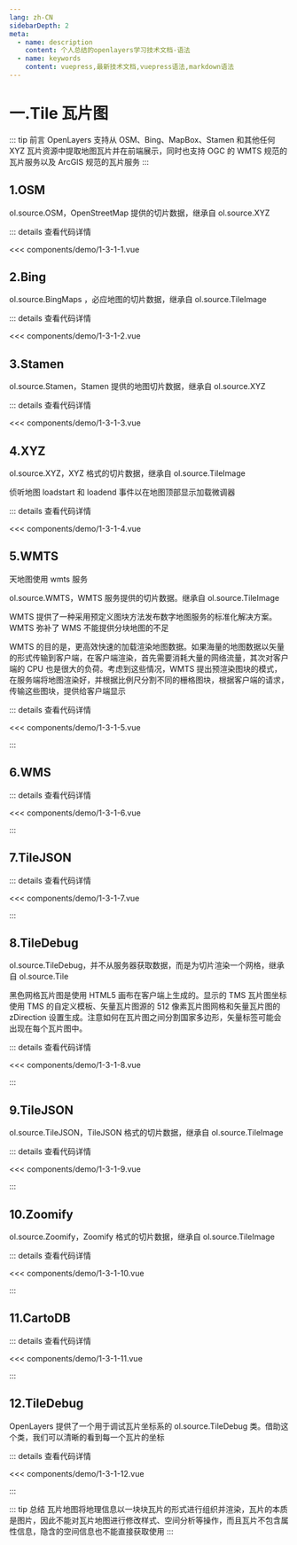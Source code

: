 ```yaml
---
lang: zh-CN
sidebarDepth: 2
meta:
  - name: description
    content: 个人总结的openlayers学习技术文档-语法
  - name: keywords
    content: vuepress,最新技术文档,vuepress语法,markdown语法
---
```


# 一.Tile 瓦片图

::: tip 前言
OpenLayers 支持从 OSM、Bing、MapBox、Stamen 和其他任何 XYZ 瓦片资源中提取地图瓦片并在前端展示，同时也支持 OGC 的 WMTS 规范的瓦片服务以及 ArcGIS 规范的瓦片服务
:::

## 1.OSM

ol.source.OSM，OpenStreetMap 提供的切片数据，继承自 ol.source.XYZ

  <Container url="https://zhoubichuan.com/resume/?type=openlayers&name=1-3-1-1.vue" />

::: details 查看代码详情

<<< components/demo/1-3-1-1.vue

## 2.Bing

ol.source.BingMaps ，必应地图的切片数据，继承自 ol.source.TileImage

  <Container url="https://zhoubichuan.com/resume/?type=openlayers&name=1-3-1-2.vue" />

::: details 查看代码详情

<<< components/demo/1-3-1-2.vue

## 3.Stamen

ol.source.Stamen，Stamen 提供的地图切片数据，继承自 ol.source.XYZ

  <Container url="https://zhoubichuan.com/resume/?type=openlayers&name=1-3-1-3.vue" />

::: details 查看代码详情

<<< components/demo/1-3-1-3.vue

## 4.XYZ

ol.source.XYZ，XYZ 格式的切片数据，继承自 ol.source.TileImage

侦听地图 loadstart 和 loadend 事件以在地图顶部显示加载微调器

  <Container url="https://zhoubichuan.com/resume/?type=openlayers&name=1-3-1-4.vue" />

::: details 查看代码详情

<<< components/demo/1-3-1-4.vue

## 5.WMTS

天地图使用 wmts 服务

ol.source.WMTS，WMTS 服务提供的切片数据。继承自 ol.source.TileImage

WMTS 提供了一种采用预定义图块方法发布数字地图服务的标准化解决方案。WMTS 弥补了 WMS 不能提供分块地图的不足

WMTS 的目的是，更高效快速的加载渲染地图数据。如果海量的地图数据以矢量的形式传输到客户端，在客户端渲染，首先需要消耗大量的网络流量，其次对客户端的 CPU 也是很大的负荷。考虑到这些情况，WMTS 提出预渲染图块的模式，在服务端将地图渲染好，并根据比例尺分割不同的栅格图块，根据客户端的请求，传输这些图块，提供给客户端显示

  <Container url="https://zhoubichuan.com/resume/?type=openlayers&name=1-3-1-5.vue" />

::: details 查看代码详情

<<< components/demo/1-3-1-5.vue

:::

## 6.WMS

  <Container url="https://zhoubichuan.com/resume/?type=openlayers&name=1-3-1-6.vue" />

::: details 查看代码详情

<<< components/demo/1-3-1-6.vue

:::

## 7.TileJSON

  <Container url="https://zhoubichuan.com/resume/?type=openlayers&name=1-3-1-7.vue" />

::: details 查看代码详情

<<< components/demo/1-3-1-7.vue

:::

## 8.TileDebug

ol.source.TileDebug，并不从服务器获取数据，而是为切片渲染一个网格，继承自 ol.source.Tile

黑色网格瓦片图是使用 HTML5 画布在客户端上生成的。显示的 TMS 瓦片图坐标使用 TMS 的自定义模板、矢量瓦片图源的 512 像素瓦片图网格和矢量瓦片图的 zDirection 设置生成。注意如何在瓦片图之间分割国家多边形，矢量标签可能会出现在每个瓦片图中。

  <Container url="https://zhoubichuan.com/resume/?type=openlayers&name=1-3-1-8.vue" />

::: details 查看代码详情

<<< components/demo/1-3-1-8.vue

:::

## 9.TileJSON

ol.source.TileJSON，TileJSON 格式的切片数据，继承自 ol.source.TileImage

  <Container url="https://zhoubichuan.com/resume/?type=openlayers&name=1-3-1-9.vue" />

::: details 查看代码详情

<<< components/demo/1-3-1-9.vue

:::

## 10.Zoomify

ol.source.Zoomify，Zoomify 格式的切片数据，继承自 ol.source.TileImage

  <Container url="https://zhoubichuan.com/resume/?type=openlayers&name=1-3-1-10.vue" />

::: details 查看代码详情

<<< components/demo/1-3-1-10.vue

:::

## 11.CartoDB

  <Container url="https://zhoubichuan.com/resume/?type=openlayers&name=1-3-1-11.vue" />

::: details 查看代码详情

<<< components/demo/1-3-1-11.vue

:::

## 12.TileDebug

OpenLayers 提供了一个用于调试瓦片坐标系的 ol.source.TileDebug 类。借助这个类，我们可以清晰的看到每一个瓦片的坐标

  <Container url="https://zhoubichuan.com/resume/?type=openlayers&name=1-3-1-12.vue" />

::: details 查看代码详情

<<< components/demo/1-3-1-12.vue

:::

::: tip 总结
瓦片地图将地理信息以一块块瓦片的形式进行组织并渲染，瓦片的本质是图片，因此不能对瓦片地图进行修改样式、空间分析等操作，而且瓦片不包含属性信息，隐含的空间信息也不能直接获取使用
:::
